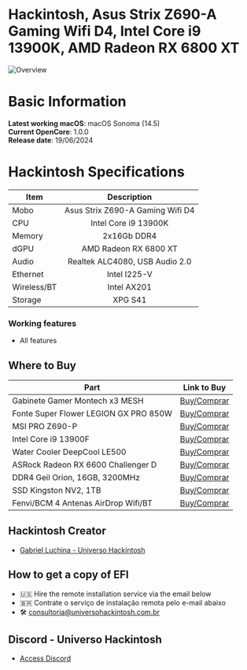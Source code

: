 # Hackintosh, Asus Strix Z690-A Gaming Wifi D4, Intel Core i9 13900K, AMD Radeon RX 6800 XT

![Overview](https://github.com/luchina-gabriel/EFI-ASUS-Z690-A-GAMING-WIFI-D4-INTEL-i9-13900K-RX-6800-XT-PUBLIC/assets/23700365/6f22620a-3889-4a6a-8ff7-52516162d18b)

# Basic Information

**Latest working macOS**: macOS Sonoma (14.5)
<br>
**Current OpenCore**: 1.0.0
<br>
**Release date**: 19/06/2024

# Hackintosh Specifications
|Item|Description|
|-|:-------:|
|Mobo|Asus Strix Z690-A Gaming Wifi D4|
|CPU|Intel Core i9 13900K|
|Memory|2x16Gb DDR4|
|dGPU|AMD Radeon RX 6800 XT|
|Audio|Realtek ALC4080, USB Audio 2.0|
|Ethernet|Intel I225-V|
|Wireless/BT|Intel AX201|
|Storage|XPG S41|

### Working features
- All features

## Where to Buy

|Part|Link to Buy|
|-|:-------:|
|Gabinete Gamer Montech x3 MESH|[Buy/Comprar](https://www.terabyteshop.com.br/produto/18721/gabinete-gamer-montech-x3-mesh-mid-tower-black-atx?p=880853)|
|Fonte Super Flower LEGION GX PRO 850W|[Buy/Comprar](https://www.terabyteshop.com.br/produto/17901/fonte-super-flower-legion-gx-pro-850w-80-plus-gold-pfc-ativo-semi-modular-sf-850p14xe?p=880853)|
|MSI PRO Z690-P|[Buy/Comprar](https://www.terabyteshop.com.br/produto/26358/placa-mae-msi-pro-z690-p-chipset-z690-intel-lga-1700-atx-ddr4-911-7d36-002-v1?p=880853)|
|Intel Core i9 13900F|[Buy/Comprar](https://www.terabyteshop.com.br/produto/24094/processador-intel-core-i9-13900f-20ghz-56ghz-turbo-13-geracao-24-core-32-threads-lga-1700-bx8071513900f?p=880853)|
|Water Cooler DeepCool LE500|[Buy/Comprar](https://www.terabyteshop.com.br/produto/22309/water-cooler-deepcool-le500-led-6-cores-240mm-intel-amd-r-le500-bklnmc-g-1?p=880853)|
|ASRock Radeon RX 6600 Challenger D|[Buy/Comprar](https://www.terabyteshop.com.br/produto/19808/placa-de-video-asrock-radeon-rx-6600-challenger-d-8gb-gddr6-fsr-ray-tracing-90-ga2rzz-00uanf?p=880853)|
|DDR4 Geil Orion, 16GB, 3200MHz|[Buy/Comprar](https://www.terabyteshop.com.br/produto/26931/memoria-ddr4-geil-orion-16gb-3200mhz-gray-gaog416gb3200c22sc?p=880853)|
|SSD Kingston NV2, 1TB|[Buy/Comprar](https://www.terabyteshop.com.br/produto/23000/ssd-kingston-nv2-1tb-m2-nvme-2280-leitura-3500mbs-e-gravacao-2100mbs-snv2s1000g?p=880853)|
|Fenvi/BCM 4 Antenas AirDrop Wifi/BT|[Buy/Comprar](https://s.click.aliexpress.com/e/_DesyuGT)|

## Hackintosh Creator
- [Gabriel Luchina - Universo Hackintosh](https://luchina.com.br)

## How to get a copy of EFI
- 🇺🇸 Hire the remote installation service via the email below
- 🇧🇷 Contrate o serviço de instalação remota pelo e-mail abaixo
- 🛠️ [consultoria@universohackintosh.com.br](mailto:consultoria@universohackintosh.com.br)

## Discord - Universo Hackintosh
- [Access Discord](https://discord.universohackintosh.com.br)
